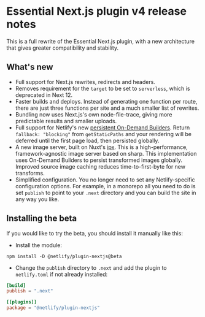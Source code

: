 # Essential Next.js plugin v4 release notes

This is a full rewrite of the Essential Next.js plugin, with a new architecture that gives greater compatibility and stability.

## What's new

- Full support for Next.js rewrites, redirects and headers.
- Removes requirement for the `target` to be set to `serverless`, which is deprecated in Next 12.
- Faster builds and deploys. Instead of generating one function per route, there are just three functions per site and a much smaller list of rewrites.
- Bundling now uses Next.js's own node-file-trace, giving more predictable results and smaller uploads.
- Full support for Netlify's new [persistent On-Demand Builders](https://ntl.fyi/odb). Return `fallback: "blocking"` from `getStaticPaths` and your rendering will be deferred until the first page load, then persisted globally.
- A new image server, built on Nuxt's [ipx](https://github.com/unjs/ipx/). This is a high-performance, framework-agnostic image server based on sharp. This implementation uses On-Demand Builders to persist transformed images globally. Improved source image caching reduces time-to-first-byte for new transforms.
- Simplified configuration. You no longer need to set any Netlify-specific configuration options. For example, in a monorepo all you need to do is set `publish` to point to your `.next` directory and you can build the site in any way you like.

## Installing the beta

If you would like to try the beta, you should install it manually like this:

- Install the module:
```shell
npm install -D @netlify/plugin-nextjs@beta
```
- Change the `publish` directory to `.next`  and add the plugin to `netlify.toml` if not already installed:
```toml
[build]
publish = ".next"

[[plugins]]
package = "@netlify/plugin-nextjs"
```
